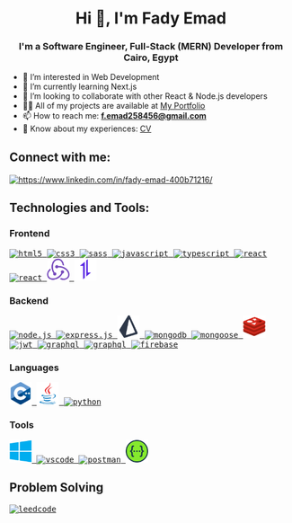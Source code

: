 <h1 align="center">Hi 👋, I'm Fady Emad</h1>
<h3 align="center">I'm a Software Engineer, Full-Stack (MERN) Developer from Cairo, Egypt</h3>

- 👀 I’m interested in Web Development
- 🌱 I’m currently learning Next.js
- 💞️ I’m looking to collaborate with other React & Node.js developers
- 👨‍💻 All of my projects are available at [My Portfolio](https://fady-emad-portfolio.web.app/)
- 📫 How to reach me: **f.emad258456@gmail.com**
- 📄 Know about my experiences: [CV]([https://drive.google.com/file/d/1SoioVF6J6f_ujyBYppWBJdcu22-1V8e-/view?usp=drive_link](https://docs.google.com/document/d/1YG2L6wxmOdNr3YGfgDy7IIm-HFXseBzabX0CU4XAsMI/edit?usp=drive_link))

## Connect with me:

<p align="left">
  <a href="https://www.linkedin.com/in/fady-emad-400b71216/" target="blank" title="Fady Emad LinkedIn">
    <img align="center" src="https://raw.githubusercontent.com/rahuldkjain/github-profile-readme-generator/master/src/images/icons/Social/linked-in-alt.svg" alt="https://www.linkedin.com/in/fady-emad-400b71216/" height="30" width="40" />
  </a>
</p>

## Technologies and Tools:

### Frontend

<div align="left"> 
  <kbd title="HTML5">
    <a href="https://www.w3.org/html/" target="_blank" rel="noreferrer"> 
      <img src="https://www.vectorlogo.zone/logos/w3_html5/w3_html5-icon.svg" alt="html5" width="40" height="40"/>
    </a>
  </kbd>
  
  <kbd title="CSS3">
    <a href="https://www.w3schools.com/css/" target="_blank" rel="noreferrer"> 
      <img src="https://www.vectorlogo.zone/logos/w3_css/w3_css-icon.svg" alt="css3" width="40" height="40"/> 
    </a>
  </kbd>
  
  <kbd title="SASS">
    <a href="https://sass-lang.com" target="_blank" rel="noreferrer"> 
      <img src="https://www.vectorlogo.zone/logos/sass-lang/sass-lang-icon.svg" alt="sass" width="40" height="40"/> 
    </a>  
  </kbd>
  
  <kbd title="JavaScript">
    <a href="https://developer.mozilla.org/en-US/docs/Web/JavaScript" target="_blank" rel="noreferrer"> 
      <img src="https://www.vectorlogo.zone/logos/javascript/javascript-icon.svg" alt="javascript" width="40" height="40"/> 
    </a>
  </kbd>
  
  <kbd title="TypeScript">
    <a href="https://www.typescriptlang.org/" target="_blank" rel="noreferrer"> 
      <img src="https://www.vectorlogo.zone/logos/typescriptlang/typescriptlang-icon.svg" alt="typescript" width="40" height="40"/> 
    </a>
  </kbd>
  
  <kbd title="React.js">
    <a href="https://reactjs.org/" target="_blank" rel="noreferrer"> 
      <img src="https://www.vectorlogo.zone/logos/reactjs/reactjs-icon.svg" alt="react" width="40" height="40"/> 
    </a> 
  </kbd>
  
  <kbd title="React Router">
    <a href="https://reactrouter.com" target="_blank" rel="noreferrer"> 
      <img src="https://github.com/get-icon/geticon/blob/master/icons/react-router.svg" alt="react" width="40" height="40"/> 
    </a> 
  </kbd>
  
  <kbd title="Redux">
    <a href="https://redux.js.org" target="_blank" rel="noreferrer"> 
      <img src="https://raw.githubusercontent.com/devicons/devicon/master/icons/redux/redux-original.svg" alt="redux" width="40" height="40"/> 
    </a> 
  </kbd>
  
  <kbd title="Axios">
    <a href="https://axios-http.com" target="_blank" rel="noreferrer"> 
      <img src="https://github.com/devicons/devicon/blob/master/icons/axios/axios-plain.svg" alt="axios" width="40" height="40"/> 
    </a> 
  </kbd>
</div>

### Backend

<div align="left"> 
  <kbd title="Node.js">
    <a href="https://nodejs.org" target="_blank" rel="noreferrer"> 
      <img src="https://www.vectorlogo.zone/logos/nodejs/nodejs-icon.svg" alt="node.js" width="40" height="40"/> 
    </a> 
  </kbd>
  
  <kbd title="Express.js">
    <a href="https://expressjs.com" target="_blank" rel="noreferrer"> 
      <img src="https://www.vectorlogo.zone/logos/expressjs/expressjs-icon.svg" alt="express.js" width="40" height="40"/> 
    </a> 
  </kbd>
  
  <kbd title="Prisma">
    <a href="https://www.prisma.io/" target="_blank" rel="noreferrer"> 
      <img src="https://github.com/devicons/devicon/blob/master/icons/prisma/prisma-original.svg" alt="prisma" width="40" height="40"/> 
    </a> 
  </kbd>
  
  <kbd title="MongoDB">
    <a href="https://www.mongodb.com" target="_blank" rel="noreferrer"> 
      <img src="https://www.vectorlogo.zone/logos/mongodb/mongodb-icon.svg" alt="mongodb" width="40" height="40"/> 
    </a> 
  </kbd>
  
  <kbd title="Mongoose.js">
    <a href="https://mongoosejs.com" target="_blank" rel="noreferrer"> 
      <img src="https://mongoosejs.com/docs/images/mongoose5_62x30_transparent.png" alt="mongoose" width="40" height="40"/> 
    </a> 
  </kbd>

  <kbd title="Redis">
    <a href="https://redis.io" target="_blank" rel="noreferrer"> 
      <img src="https://github.com/devicons/devicon/blob/master/icons/redis/redis-original.svg" alt="redis" width="40" height="40"/> 
    </a>
  </kbd>

  <kbd title="JWT">
    <a href="https://jwt.io" target="_blank" rel="noreferrer"> 
      <img src="https://jwt.io/img/pic_logo.svg" alt="jwt" width="40" height="40"/> 
    </a>
  </kbd>
  
  <kbd title="GraphQL">
    <a href="https://graphql.org/" target="_blank" rel="noreferrer"> 
      <img src="https://www.vectorlogo.zone/logos/graphql/graphql-icon.svg" alt="graphql" width="40" height="40"/> 
    </a>
  </kbd>
  
  <kbd title="Apollo GraphQL">
    <a href="https://www.apollographql.com/" target="_blank" rel="noreferrer"> 
      <img src="https://github.com/prplx/svg-logos/blob/master/svg/Apollo.svg" alt="graphql" width="40" height="40"/> 
    </a>
  </kbd>
  
  <kbd title="Firebase">
    <a href="https://firebase.google.com/" target="_blank" rel="noreferrer"> 
      <img src="https://www.vectorlogo.zone/logos/firebase/firebase-icon.svg" alt="firebase" width="40" height="40"/> 
    </a>
  </kbd>
</div>

### Languages

<div align="left"> 
  <kbd title="C++">
    <a href="https://www.w3schools.com/cpp/" target="_blank" rel="noreferrer"> 
      <img src="https://raw.githubusercontent.com/devicons/devicon/master/icons/cplusplus/cplusplus-original.svg" alt="c++" width="40" height="40"/> 
    </a>
  </kbd>
  
  <kbd title="Java">
    <a href="https://www.java.com" target="_blank" rel="noreferrer"> 
      <img src="https://raw.githubusercontent.com/devicons/devicon/master/icons/java/java-original.svg" alt="java" width="40" height="40"/>
    </a>  
  </kbd>
  
  <kbd title="Python">
    <a href="https://www.python.org/" target="_blank" rel="noreferrer"> 
      <img src="https://www.vectorlogo.zone/logos/python/python-icon.svg" alt="python" width="40" height="40"/>
    </a>  
  </kbd>
</div>

### Tools

<div align="left"> 
  <kbd title="Windows">
    <a href="https://www.microsoft.com/en-us/windows" target="_blank" rel="noreferrer"> 
      <img src="https://github.com/devicons/devicon/blob/master/icons/windows8/windows8-original.svg" alt="windows" width="40" height="40"/> 
    </a>
  </kbd>
  
  <kbd title="Visual Studio Code">
    <a href="https://code.visualstudio.com/" target="_blank" rel="noreferrer"> 
      <img src="https://www.vectorlogo.zone/logos/visualstudio_code/visualstudio_code-icon.svg" alt="vscode" width="40" height="40"/> 
    </a>
  </kbd>
  
  <kbd title="Postman">
    <a href="https://www.postman.com/" target="_blank" rel="noreferrer"> 
      <img src="https://www.vectorlogo.zone/logos/getpostman/getpostman-icon.svg" alt="postman" width="40" height="40"/>
    </a>  
  </kbd>

  <kbd title="Swagger">
    <a href="https://swagger.io" target="_blank" rel="noreferrer"> 
      <img src="https://github.com/devicons/devicon/blob/master/icons/swagger/swagger-original.svg" alt="swagger" width="40" height="40"/> 
    </a>
  </kbd>
</div>

## Problem Solving
<div>
  <kbd title="Fady Emad LeetCode">
    <a href="https://leetcode.com/fady2019" target="_blank" rel="noreferrer"> 
      <img src="https://upload.wikimedia.org/wikipedia/commons/a/ab/LeetCode_logo_white_no_text.svg" alt="leedcode" width="40" height="40"/> 
    </a>
  </kbd>
</div>
